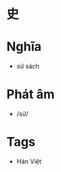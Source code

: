 # 史

# Nghĩa
* sử sách

# Phát âm
* /sử/

# Tags
* Hán Việt

<script>window.HANZI_FIELD='史';</script>
